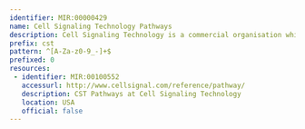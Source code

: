 ```yaml
---
identifier: MIR:00000429
name: Cell Signaling Technology Pathways
description: Cell Signaling Technology is a commercial organisation which provides a pathway portal to showcase their phospho-antibody products. This collection references pathways.
prefix: cst
pattern: ^[A-Za-z0-9_-]+$
prefixed: 0
resources:
 - identifier: MIR:00100552
   accessurl: http://www.cellsignal.com/reference/pathway/
   description: CST Pathways at Cell Signaling Technology
   location: USA
   official: false
---
```

